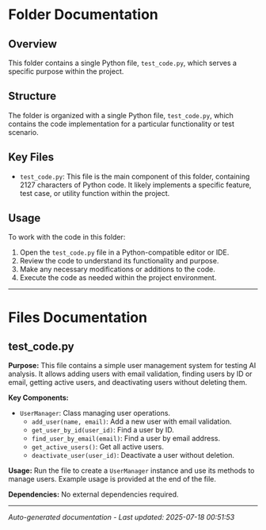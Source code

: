 # Folder Documentation

## Overview
This folder contains a single Python file, `test_code.py`, which serves a specific purpose within the project.

## Structure
The folder is organized with a single Python file, `test_code.py`, which contains the code implementation for a particular functionality or test scenario.

## Key Files
- `test_code.py`: This file is the main component of this folder, containing 2127 characters of Python code. It likely implements a specific feature, test case, or utility function within the project.

## Usage
To work with the code in this folder:
1. Open the `test_code.py` file in a Python-compatible editor or IDE.
2. Review the code to understand its functionality and purpose.
3. Make any necessary modifications or additions to the code.
4. Execute the code as needed within the project environment.

---

# Files Documentation

## test_code.py

**Purpose:** This file contains a simple user management system for testing AI analysis. It allows adding users with email validation, finding users by ID or email, getting active users, and deactivating users without deleting them.

**Key Components:**
- `UserManager`: Class managing user operations.
  - `add_user(name, email)`: Add a new user with email validation.
  - `get_user_by_id(user_id)`: Find a user by ID.
  - `find_user_by_email(email)`: Find a user by email address.
  - `get_active_users()`: Get all active users.
  - `deactivate_user(user_id)`: Deactivate a user without deletion.

**Usage:** Run the file to create a `UserManager` instance and use its methods to manage users. Example usage is provided at the end of the file.

**Dependencies:** No external dependencies required.

---
*Auto-generated documentation - Last updated: 2025-07-18 00:51:53*
